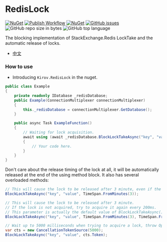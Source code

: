 # RedisLock
[![NuGet](https://img.shields.io/nuget/v/Kirov.RedisLock.svg?style=flat-square&logo=nuget)](https://www.nuget.org/packages/Kirov.RedisLock)
[![Publish Workflow](https://github.com/kirov-opensource/RedisLock/actions/workflows/publish.yml/badge.svg)](https://github.com/kirov-opensource/RedisLock/actions/workflows/publish.yml)
[![NuGet](https://img.shields.io/nuget/dt/Kirov.RedisLock?logo=nuget&style=flat-square)](https://www.nuget.org/packages/Kirov.RedisLock)
[![GitHub issues](https://img.shields.io/github/issues/kirov-opensource/RedisLock.svg?style=flat-square&logo=github)](https://github.com/kirov-opensource/RedisLock/issues)
![GitHub repo size in bytes](https://img.shields.io/github/repo-size/kirov-opensource/RedisLock.svg?style=flat-square&logo=github)
![GitHub top language](https://img.shields.io/github/languages/top/kirov-opensource/RedisLock.svg?style=flat-square&logo=github)

The blocking implementation of StackExchange.Redis LockTake and the automatic release of locks.

* [中文](./README_CN.md)

### How to use
* Introducing `Kirov.RedisLock` in the nuget.

```csharp
public class Example
{
    private readonly IDatabase _redisDatabase;
    public Example(ConnectionMultiplexer connectionMultiplexer)
    {
        this._redisDatabase = connectionMultiplexer.GetDatabase();
    }

    public async Task ExampleFunction()
    {
        // Waiting for lock acquisition.
        await using (await _redisDatabase.BlockLockTakeAsync("key", "value"))
        {
            // Your code here.
        }
    }
}
```
Don't care about the release timing of the lock at all, it will be automatically released at the end of the using method block. It also has several overloaded methods: 
```csharp
// This will cause the lock to be released after 3 minute, even if the using does not release the lock (actually, it passes the parameter to IDatabase.LockTakeAsync(expiry)).
BlockLockTakeAsync("key", "value", TimeSpan.FromMinutes(3));

// This will cause the lock to be released after 3 minute.
// If the lock is not acquired, try to acquire it again every 200ms.
// This parameter is actually the default value of BlockLockTakeAsync().
BlockLockTakeAsync("key", "value", TimeSpan.FromMinutes(3), TimeSpan.FromMilliseconds(200));

// Wait up to 5000 milliseconds when trying to acquire a lock, throw OperationCanceledException if the timeout expires.
var cts = new CancellationTokenSource(5000);
BlockLockTakeAsync("key", "value", cts.Token);

```
